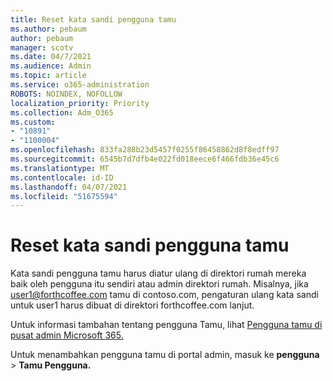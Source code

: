 ```yaml
---
title: Reset kata sandi pengguna tamu
ms.author: pebaum
author: pebaum
manager: scotv
ms.date: 04/7/2021
ms.audience: Admin
ms.topic: article
ms.service: o365-administration
ROBOTS: NOINDEX, NOFOLLOW
localization_priority: Priority
ms.collection: Adm_O365
ms.custom:
- "10891"
- "1100004"
ms.openlocfilehash: 833fa288b23d5457f0255f86458862d8f8edff97
ms.sourcegitcommit: 6545b7d7dfb4e022fd018eece6f466fdb36e45c6
ms.translationtype: MT
ms.contentlocale: id-ID
ms.lasthandoff: 04/07/2021
ms.locfileid: "51675594"
---
```

# <a name="guest-user-password-reset"></a>Reset kata sandi pengguna tamu

Kata sandi pengguna tamu harus diatur ulang di direktori rumah mereka baik oleh pengguna itu sendiri atau admin direktori rumah. Misalnya, jika user1@forthcoffee.com tamu di contoso.com, pengaturan ulang kata sandi untuk user1 harus dibuat di direktori forthcoffee.com lanjut.

Untuk informasi tambahan tentang pengguna Tamu, lihat [Pengguna tamu di pusat admin Microsoft 365.](https://docs.microsoft.com/microsoft-365/admin/add-users/about-guest-users)

Untuk menambahkan pengguna tamu di portal admin, masuk ke **pengguna**  >  **Tamu Pengguna.**
